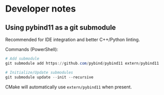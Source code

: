 # Developer notes

## Using pybind11 as a git submodule

Recommended for IDE integration and better C++/Python linting.

Commands (PowerShell):

```powershell
# Add submodule
git submodule add https://github.com/pybind/pybind11 extern/pybind11

# Initialize/Update submodules
git submodule update --init --recursive
```

CMake will automatically use `extern/pybind11` when present.
